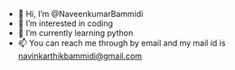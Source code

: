 - 👋 Hi, I’m @NaveenkumarBammidi
- 👀 I’m interested in coding
- 🌱 I’m currently learning python
- 📫 You can reach me through by email and my mail id is navinkarthikbammidi@gmail.com

<!---
NaveenkumarBammidi/NaveenkumarBammidi is a ✨ special ✨ repository because its `README.md` (this file) appears on your GitHub profile.
You can click the Preview link to take a look at your changes.
--->
